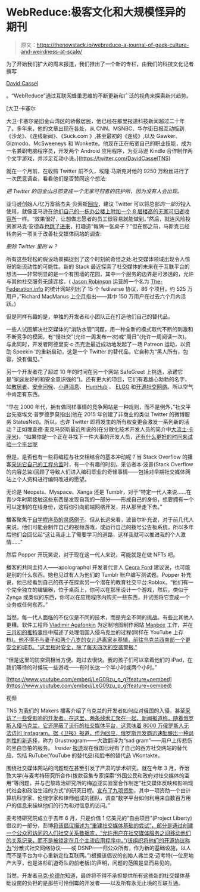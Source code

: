 # WebReduce:极客文化和大规模怪异的期刊

> 原文：<https://thenewstack.io/webreduce-a-journal-of-geek-culture-and-weirdness-at-scale/>

为了开始我们扩大的周末报道，我们推出了一个新的专栏，由我们的科技文化记者撰写

[David Cassel](https://thenewstack.io/author/destiny/)

。“WebReduce”通过互联网蜂巢思维的不断更新和广泛的视角来探索新兴趋势。

[](https://twitter.com/DavidCasselTNS)

 [大卫·卡塞尔

大卫·卡塞尔是旧金山湾区的骄傲居民，他已经在那里报道科技新闻超过二十年了。多年来，他的文章出现在各处，从 CNN、MSNBC、华尔街日报互动版到《沙龙》、《连线新闻》、《Suck.com 》,甚至最初的《连线》,以及 Gawker、Gizmodo、McSweeneys 和 Wonkette。他现在正在拓宽自己的职业技能，成为一名兼职电脑程序员，开发两个 Android 应用程序，为亚马逊 Kindle 合作制作两个文字游戏，并涉足互动小说。](https://twitter.com/DavidCasselTNS) [](https://twitter.com/DavidCasselTNS)

就在一个月前，在收购 Twitter 前不久，埃隆·马斯克对他的 9250 万粉丝进行了一次民意调查，看看他们是否赞同这个想法:

*把 Twitter 的旧金山总部变成一个无家可归者的庇护所，因为没有人会出现。*

亚马逊创始人/亿万富翁杰夫·贝索斯[回应](https://twitter.com/JeffBezos/status/1513251374774972417)，建议 Twitter 可以将总部*的一部分*投入使用，就像亚马逊[在他们自己的一栋办公楼上附加一个 8 层楼高的无家可归者收容所](https://www.geekwire.com/2020/photos-inside-amazons-new-8-floor-family-homeless-shelter-attached-seattle-hq/)一样。“效果很好，让想做志愿者的员工很容易就能做到。”然后，就连风险投资家马克·安德森[也跳了进来](https://twitter.com/pmarca/status/1513314431446360066)，打趣道“每隔一张桌子？”但在那之前，马斯克已经转向另一项关于改善社交媒体网站的调查:

*删除 Twitter 里的 w？*

所有这些轻松的假设场景捕捉到了这个时刻的奇怪之处:社交媒体领域出现令人惊讶的新流动性的可能性。新的 Stack 最近探索了社交媒体的未来在于互联平台的想法——非常明显的是一个有围墙的花园，其中一个服务的边界是可渗透的，允许与其他社交服务无缝连接。( [Jason Robinson](https://jasonrobinson.me/) 运营的一个名为 [The-Federation.info](https://the-federation.info/) 的统计网站列出了 15 个 fediverse 协议，86 个项目，约 525 万用户，”Richard MacManus [上个月](https://thenewstack.io/the-fediverse-points-to-our-social-media-future-post-musk/)指出——其中 150 万用户在过去六个月内活跃。)

但是同样有趣的是，单独的开发者和小团队正在打造他们自己的替代品。

一些人试图解决社交媒体的“消防水管”问题，用一种全新的模式取代不断的刺激和不断竞争的模因。有“慢社交”(允许一周发布一次)或“周日”(允许一周阅读一次)。与此同时，开发者阿德里安·c·杰克逊最近成功地发起了一场 Patreon 运动，以资助 Speekin '的重新启动，这是一个 Twitter 的替代品，它自称为“黑人所有，包容，没有偏见。”

另一个开发者花了超过 10 年的时间在另一个网站 SafeGreet 上挑选，承诺它是“家庭友好的和安全意识强的”)。还有更大的项目，它们有着雄心勃勃的名字，如[散居者](https://diasporafoundation.org/)、[安全问候](https://newsg.flockbox.net/)、[小道消息](https://scuttlebutt.nz/)、 [HumHub](https://www.humhub.com/en) 、 [ELGG](https://elgg.org/) 和[开源社交网络](https://www.opensource-socialnetwork.org/)。所以空气中肯定有东西。

“早在 2000 年代，拥有做同样事情的竞争网站是一种规则，而不是例外，”社交平台先驱埃文·普罗德罗莫指出(他在 2015 年创建了非商业的类似 Twitter 的微博服务 StatusNet)。所以，也许 Twitter 即将发生的所有权变更会激发一系列新的活动？正如理查德·麦克马努斯最近所说的(在分散化技术开发人员的简介中[大流士·卡泽米](https://tinysubversions.com/))，“如果你是一个正在寻找下一件大事的开发人员，[还有什么更好的时间来试验一个平台呢](https://thenewstack.io/why-developers-should-experiment-with-the-fediverse/)

但是，是否也有一些将编程与社交相结合的基本冲动呢？当 Stack Overflow 的播客[采访它自己的工程总监](https://stackoverflow.blog/2022/04/08/words-of-wisdom-for-self-taught-developers-ep-431/)时，有一个有趣的时刻。采访者本·波普(Stack Overflow 的内容总监)回顾了导致人们进入编码职业的奇怪事情——包括对早期社交媒体网站上个人资料进行编码改进的愿望。

无论是 Neopets、Myspace、Xanga 还是 Tumblr，对于“特定一代人来说……在青少年时期接触这些东西是发现自我的一部分——形成自己的身份，想要拥有一个可以定制的在线身份，这将你引向前端网络开发，并从那里走下去。”

播客聚焦于[自学程序员的灵感例子](https://thenewstack.io/stack-overflow-exec-shares-lessons-from-a-self-taught-coder/)。但从长远来看，波普尔补充说，对于前几代人来说，他们可能会制作自己的视频游戏，或运行自己的拨号公告板系统，所以多年后他们会回忆起“这让我走上了需要学习的道路，这样我就可以推进我的个人激情……”

然后 Popper 开玩笑说，对于现在这一代人来说，可能就是在做 NFTs 吧。

播客的共同主持人——apolographql 开发者代言人 [Ceora Ford](https://twitter.com/ceeoreo_) 建议说，也可能是别的什么东西。她也见过有人为他们的 Tumblr 账户编写测试题。Popper 补充说，他已经看到自己的孩子在探索另一个潜在的教育社交平台:Roblox。“他们有一个完全独立的编辑器，位于桌面上，你可以在那里设计一个游戏，然后，类似于 Zynga 或类似的东西，你可以在应用程序内购买一些东西，并试图将它变成一个业务或任何东西。”

当然，每一代人面临的不仅仅是不同的技术，而是完全不同的挑战。有些比其他人更糟。软件工程师 [Vladimir Agafonkin](https://agafonkin.com/) 为定制地图制作网站 [Mapbox](https://en.wikipedia.org/wiki/Mapbox) 工作，并在[三月初的推特事件](https://twitter.com/denysdovhan/status/1501486563842211843)中描述了处理俄国入侵乌克兰的过程(同样在 YouTube 上存档[)。他不得不与妻子和两个八岁的女儿逃离家乡基辅，前往乌克兰西南部一个更安全的城市。"这里相对安全，除了每天四次的空袭警报."](https://youtu.be/LeG09zu_p_g)

“但是这里的防空洞相当方便。跑过去很快。我的孩子们可以拿着他们的 iPad，在我们等待的时候玩一些游戏——有时长达一个半小时或两个小时。”

[https://www.youtube.com/embed/LeG09zu_p_g?feature=oembed](https://www.youtube.com/embed/LeG09zu_p_g?feature=oembed)

视频

TNS 为我们的 Makers 播客介绍了乌克兰的开发者如何应对俄国的入侵，甚至[采访了一些受影响的开发者。在这里，两条线索汇聚在一起，新闻报道称，随着俄罗斯入侵乌克兰，它还屏蔽了流行的社交媒体平台，这意味着 8000 万俄罗斯人无法访问 Instagram。据《卫报》报道，作为回应，俄罗斯开发商](https://thenewstack.io/the-work-war-balance-of-open-source-developers-in-ukraine/)[迅速酝酿出一种讽刺性的新选择](https://www.theguardian.com/media/2022/mar/30/russia-banned-social-media-platforms-rossgram)，称为 Grustnogram——大致翻译为“sad gram”——用户上传悲伤的黑白自拍的服务。 *Insider* [报道](https://www.insider.com/russia-launches-rossgram-instagram-imitation-2022-4)现在俄国已经有了自己的西方社交网站的替代品，包括 RuTube(YouTube 的替代品)和脸书的替代品 VKontakte。

围绕社交媒体网站的问题现在甚至引发了严肃的学术研究。就在今年 3 月，乔治敦大学(与麦考特研究所合作)拨款召集专家探索“外国公民和政府对社交媒体的滥用”等问题，并与巴黎政治研究所的梅迪亚实验室合作制定“社交媒体反映和影响现代社会和政治生活的方式”的研究日程。[宣布了九项资助](https://mccourt.georgetown.edu/news/mccourt-institute-grants/)，其中一项资助一个由计算机科学家、伦理学家和律师组成的团队，调查“数字平台如何利用来自数百万用户的信息来操纵他们的行为和对信息的访问。”

麦考特研究院成立于去年 6 月，只是价值 1 亿美元的“自由项目”(Project Liberty)倡议的一部分，彭博[将该倡议描述为“重建社交媒体基础的尝试”，部分是通过创建一个公众可访问的人们社交关系数据库，“允许用户在社交媒体服务之间移动他们的关系记录，而不是被锁定在几个主流应用程序中。”(该组织](https://www.msn.com/en-us/money/other/a-real-estate-mogul-has-a-dollar100-million-plan-to-save-the-internet/ar-AALfdW1)[将他们的开源协议称为](https://www.prnewswire.com/news-releases/civic-entrepreneur-frank-mccourt-launches-project-liberty-transformational-new-initiative-to-enable-healthier-more-equitable-online-economy-301316048.html)“分散式社交网络协议——或 DSNP——归公众所有，作为新的基础设施，以人而不是平台为中心重新定位互联网。”)根据该倡议的创始人弗兰克·迈考特(一位房地产大亨，也是洛杉矶道奇队的前老板)的声明，问题的范围是显而易见的。

当然，开发者[马克·伦德尔](https://github.com/markrendle)知道，最终将不得不承担提供所有这些新的社交媒体基础设施的负担的是那些可怜倒霉的开发者——以及所有永无止境的互联互通。

<svg xmlns:xlink="http://www.w3.org/1999/xlink" viewBox="0 0 68 31" version="1.1"><title>Group</title> <desc>Created with Sketch.</desc></svg>